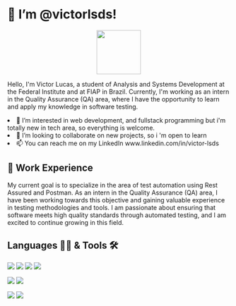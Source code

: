 <h1>👋 I’m @victorlsds! </h1>
<div id="header" align="center">
  <img src="https://media.giphy.com/media/M9gbBd9nbDrOTu1Mqx/giphy.gif" width="100"/>
</div>
 <p> Hello, I'm Victor Lucas, a student of Analysis and Systems Development at the Federal Institute and at FIAP in Brazil. Currently, I'm working as an intern in the Quality Assurance (QA) area, where I have the opportunity to learn and apply my knowledge in software testing. </p>
  <li>👀 I’m interested in web development, and fullstack programming but i'm totally new in tech area, so everything is welcome.</li>
  <li>💞️ I’m looking to collaborate on new projects, so i 'm open to learn</li>
  <li>📫 You can reach me on my LinkedIn www.linkedin.com/in/victor-lsds</li>
  
<h2>🌱 Work Experience</h2>
  <p>My current goal is to specialize in the area of test automation using Rest Assured and Postman. As an intern in the Quality Assurance (QA) area, I have been working towards this objective and gaining valuable experience in testing methodologies and tools. I am passionate about ensuring that software meets high quality standards through automated testing, and I am excited to continue growing in this field.</p>

<h2>Languages 👨‍💻 & Tools 🛠️</h2> 
<p><img src = "https://img.shields.io/badge/JavaScript-323330?style=for-the-badge&logo=javascript&logoColor=F7DF1E" />
<img src = "https://img.shields.io/badge/React-20232A?style=for-the-badge&logo=react&logoColor=61DAFB" />
<img src = "https://img.shields.io/badge/Figma-F24E1E?style=for-the-badge&logo=figma&logoColor=white" />
<img src = "https://img.shields.io/badge/json-5E5C5C?style=for-the-badge&logo=json&logoColor=white" /> </p>
<p> <img src = "https://img.shields.io/badge/PLSQL-F80000?style=for-the-badge&logo=oracle&logoColor=black" />
<img src = "https://img.shields.io/badge/Oracle-F80000?style=for-the-badge&logo=oracle&logoColor=black" /> </p>
<p> <img src = "https://img.shields.io/badge/Python-FFD43B?style=for-the-badge&logo=python&logoColor=blue" />
<img src = "https://img.shields.io/badge/C-00599C?style=for-the-badge&logo=c&logoColor=white" /></p>
